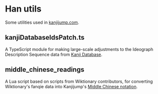 # Han utils

Some utilities used in [kanjijump.com](kanjijump.com).

##  kanjiDatabaseIdsPatch.ts

A TypeScript module for making large-scale adjustments to the Ideograph Description Sequence data from [Kanji Database](http://kanji-database.sourceforge.net/ids/ids.html).

## middle_chinese_readings

A Lua script based on scripts from Wiktionary contributors,
for converting Wiktionary's fanqie data into Kanjijump's [Middle Chinese notation](https://www.kanjijump.com/middle-chinese-transcription).